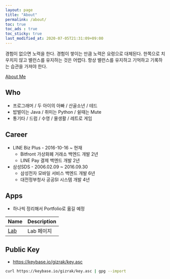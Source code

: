 ```yaml
---
layout: page
title: "About"
permalink: /about/
toc: true
toc_ads : true
toc_sticky: true
last_modified_at: 2020-07-05T21:31:09+09:00
---
```


경험이 없으면 노력을 한다. 경험이 쌓이는 만큼 노력은 요령으로 대체된다. 한쪽으로 치우치지 않고 밸런스를 유지하는 것은 어렵다. 항상 밸런스를 유지하고 기억하고 기록하는 습관을 가져야 한다.

<a href="https://about.me/gizrak" class="btn btn--info">About Me</a>

## Who

- 프로그래머 / 두 아이의 아빠 / 산골소년 / 테드
- 밥벌이는 Java / 취미는 Python / 쉴때는 Mute
- 통기타 / 드럼 / 수영 / 물생활 / 레트로 게임

## Career

- LINE Biz Plus - 2016-10-16 ~ 현재
  - Bitfront 가상화폐 거래소 백엔드 개발 2년
  - LINE Pay 결제 백엔드 개발 2년
- 삼성SDS - 2006.02.09 ~ 2016.09.30
  - 삼성전자 모바일 서비스 백엔드 개발 6년
  - 대전정부청사 공공SI 시스템 개발 4년

## Apps

- 하나씩 정리해서 Portfolio로 옮길 예정

| Name | Description |
| ---- | ----------- |
| [Lab](http://gizrak-lab.herokuapp.com) | Lab 페이지 |

## Public Key

- <https://keybase.io/gizrak/key.asc>

```bash
curl https://keybase.io/gizrak/key.asc | gpg --import
```
